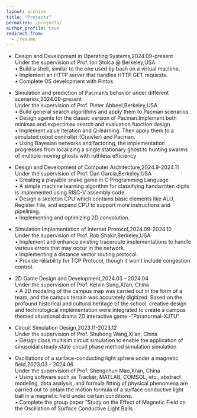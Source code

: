 ```yaml
---
layout: archive
title: "Projects"
permalink: /projects/
author_profile: true
redirect_from:
  - /resume
---
```

* Design and Development in Operating Systems,2024.09-present    
  Under the supervision of Prof. Ion Stoica @ Berkeley,USA   
  • Build a shell, similar to the one used by bash on a virtual machine.  
  • Implement an HTTP server that handles HTTP GET requests.   
  • Complete OS development with Pintos       
  
* Simulation and prediction of Pacman’s behavior under different scenarios,2024.09-present   
  Under the supervision of Prof. Pieter Abbeel,Berkeley,USA   
  • Build general search algorithms and apply them to Pacman scenarios.    
  • Design agents for the classic version of Pacman.Implement both minimax and expectimax search and evaluation function design.     
  • Implement value iteration and Q-learning. Then apply them to a simulated robot controller (Crawler) and Pacman.      
  • Using Bayesian networks and factoring, the implementation progresses from localizing a single stationary ghost to hunting swarms of multiple moving ghosts with ruthless efficiency      

* Design and Development of Computer Architecture,2024.9-2024.11   
  Under the supervision of Prof. Dan Garcia,Berkeley,USA    
  • Creating a playable snake game in C Programming Language    
  • A simple machine learning algorithm for classifying handwritten digits is implemented using RISC-V assembly code.   
  • Design a skeleton CPU which contains basic elements like ALU, Register File, and expand CPU to support more instructions and pipelining.     
  • Implementing and optimizing 2D convolution.     

* Simulation Implementation of Internet Protocol,2024.09-2024.10         
  Under the supervision of Prof. Rob Shakir,Berkeley,USA           
  • Implement and enhance existing traceroute implementations to handle various errors that may occur in the network.       
  • Implementing a distance vector routing protocol.       
  • Provide reliability for TCP Protocol, though it won’t include congestion control.       

* 2D Game Design and Development,2024.03 - 2024.04          
  Under the supervision of Prof. Kelvin Sung,Xi’an, China        
  • A 2D modeling of the campus map was carried out in the form of a team, and the campus terrain was accurately digitized. Based on the profound historical and cultural heritage of the school, creative design and technological implementation were integrated to create a campus themed situational drama 2D interactive game -”Paranormal-XJTU”

* Circuit Simulation Design,2023.11-2023.12        
  Under the supervision of Prof. Shuhong Wang,Xi’an, China         
  • Design class multisim circuit simulation to enable the application of sinusoidal steady state circuit phase method simulation simulation

* Oscillations of a surface-conducting light sphere under a magnetic field,2023.03 - 2024.06          
  Under the supervision of Prof. Shengchun Mao,Xi’an, China         
  • Using software such as Tracker, MATLAB, COMSOL, etc., abstract modeling, data analysis, and formula fitting of physical phenomena are carried out to obtain the motion formula of a surface conductive light ball in a magnetic field under certain conditions.          
  • Complete the group paper ”Study on the Effect of Magnetic Field on the Oscillation of Surface Conductive Light Balls         
